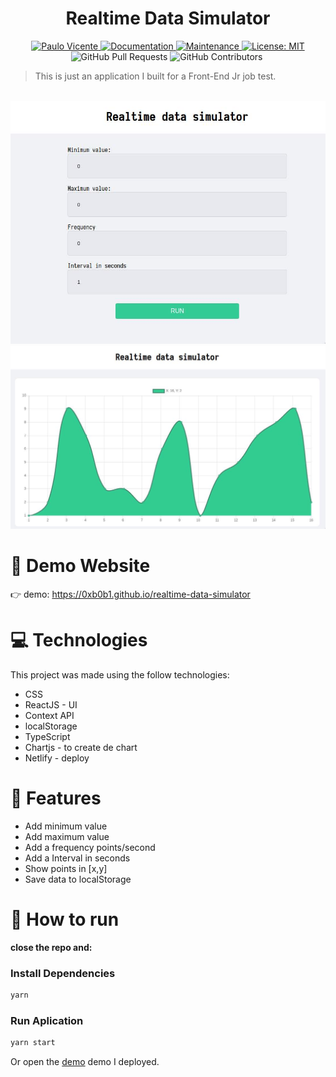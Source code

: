 <h1 align="center">Realtime Data Simulator</h1>

<p align="center">
  <a href="https://www.linkedin.com/in/paulo-vicente-6abab0198/">
    <img alt="Paulo Vicente" src="https://img.shields.io/badge/-PauloVicente-c9c9c9?style=flat&logo=Linkedin&logoColor=white" />
  </a>
  <a href="https://github.com/0xb0b1/realtime-data-simulator#readme">
    <img alt="Documentation" src="https://img.shields.io/badge/documentation-yes-c9c9c9.svg" target="_blank" />
  </a>
  <a href="https://github.com/0xb0b1/realtime-data-simulator/graphs/commit-activity">
    <img alt="Maintenance" src="https://img.shields.io/badge/Maintained%3F-yes-c9c9c9.svg" target="_blank" />
  </a>
  <a href="https://github.com/0xb0b1/realtime-data-simulator/blob/master/LICENSE">
    <img alt="License: MIT" src="https://img.shields.io/badge/License-MIT-c9c9c9.svg" target="_blank" />
  </a>
  <img alt="GitHub Pull Requests" src="https://img.shields.io/github/issues-pr/0xb0b1/realtime-data-simulator?color=c9c9c9" />
  <img alt="GitHub Contributors" src="https://img.shields.io/github/contributors/0xb0b1/realtime-data-simulator?color=c9c9c9" />
  <img alt="" src="https://img.shields.io/github/repo-size/0xb0b1/realtime-data-simulator?color=c9c9c9" />
</p>

> This is just an application I built for a Front-End Jr job test.


<br />
<div align="center">
  <img src="https://github.com/0xb0b1/realtime-data-simulator/blob/master/home.jpg" width="520">
  <img src="https://github.com/0xb0b1/realtime-data-simulator/blob/master/dashboard.jpg" width="520">
</div>

# :eyes: Demo Website
👉  demo: https://0xb0b1.github.io/realtime-data-simulator

# :computer: Technologies
This project was made using the follow technologies:

* CSS
* ReactJS - UI 
* Context API
* localStorage
* TypeScript
* Chartjs - to create de chart
* Netlify - deploy

# :rocket: Features
- Add minimum value
- Add maximum value
- Add a frequency points/second
- Add a Interval in seconds
- Show points in [x,y]
- Save data to localStorage

# :construction_worker: How to run
**close the repo and:**

### Install Dependencies
```bash
yarn
```
### Run Aplication
```bash 
yarn start 
```

Or open the [demo](https://realtime-data-simulator-chartjs-react.netlify.app/) demo I deployed.
<br>
